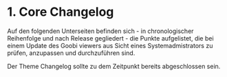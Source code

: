 # 1. Core Changelog

Auf den folgenden Unterseiten befinden sich - in chronologischer Reihenfolge und nach Release gegliedert - die Punkte aufgelistet, die bei einem Update des Goobi viewers aus Sicht eines Systemadmistrators zu prüfen, anzupassen und durchzuführen sind.

Der Theme Changelog sollte zu dem Zeitpunkt bereits abgeschlossen sein.
